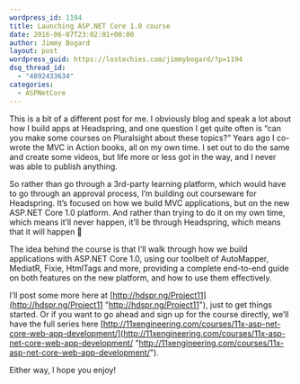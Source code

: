 ```yaml
---
wordpress_id: 1194
title: Launching ASP.NET Core 1.0 course
date: 2016-06-07T23:02:01+00:00
author: Jimmy Bogard
layout: post
wordpress_guid: https://lostechies.com/jimmybogard/?p=1194
dsq_thread_id:
  - "4892433634"
categories:
  - ASPNetCore
---
```

This is a bit of a different post for me. I obviously blog and speak a lot about how I build apps at Headspring, and one question I get quite often is “can you make some courses on Pluralsight about these topics?” Years ago I co-wrote the MVC in Action books, all on my own time. I set out to do the same and create some videos, but life more or less got in the way, and I never was able to publish anything.

So rather than go through a 3rd-party learning platform, which would have to go through an approval process, I’m building out courseware for Headspring. It’s focused on how we build MVC applications, but on the new ASP.NET Core 1.0 platform. And rather than trying to do it on my own time, which means it’ll never happen, it’ll be through Headspring, which means that it will happen 🙂

The idea behind the course is that I’ll walk through how we build applications with ASP.NET Core 1.0, using our toolbelt of AutoMapper, MediatR, Fixie, HtmlTags and more, providing a complete end-to-end guide on both features on the new platform, and how to use them effectively.

I’ll post some more here at [http://hdspr.ng/Project11](http://hdspr.ng/Project11 "http://hdspr.ng/Project11"), just to get things started. Or if you want to go ahead and sign up for the course directly, we’ll have the full series here [http://11xengineering.com/courses/11x-asp-net-core-web-app-development/](http://11xengineering.com/courses/11x-asp-net-core-web-app-development/ "http://11xengineering.com/courses/11x-asp-net-core-web-app-development/").

Either way, I hope you enjoy!